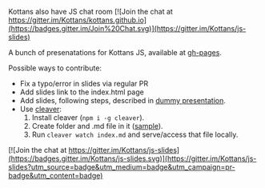 Kottans also have JS chat room [![Join the chat at https://gitter.im/Kottans/kottans.github.io](https://badges.gitter.im/Join%20Chat.svg)](https://gitter.im/Kottans/js-slides)

A bunch of presenatations for Kottans JS, available at [gh-pages](http://kottans.github.io/js-slides/).

Possible ways to contribute:
  - Fix a typo/error in slides via regular PR
  - Add slides link to the index.html page
  - Add slides, following steps, described in [dummy presentation](dummy).
  - Use [cleaver](https://github.com/jdan/cleaver):
    1. Install cleaver (`npm i -g cleaver`).
    2. Create folder and .md file in it ([sample](https://raw.githubusercontent.com/Kottans/js-slides/gh-pages/angular/index.md)).
    3. Run `cleaver watch index.md` and serve/access that file locally.


[![Join the chat at https://gitter.im/Kottans/js-slides](https://badges.gitter.im/Kottans/js-slides.svg)](https://gitter.im/Kottans/js-slides?utm_source=badge&utm_medium=badge&utm_campaign=pr-badge&utm_content=badge)